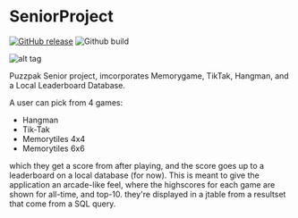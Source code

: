 # SeniorProject

 [![GitHub release](https://img.shields.io/github/release/reprise5/SeniorProject.svg)](https://github.com/reprise5/SeniorProject/releases) 
 ![Github build](https://img.shields.io/travis/reprise5/SeniorProject.svg)
 


![alt tag](https://github.com/reprise5/SeniorProject/blob/master/src/PuzzPak/images/main-menu/PuzzPak%20Logo.png)

Puzzpak Senior project, imcorporates Memorygame, TikTak, Hangman, and a Local Leaderboard Database.

A user can pick from 4 games:
  * Hangman
  * Tik-Tak
  * Memorytiles 4x4
  * Memorytiles 6x6
  
which they get a score from after playing, and the score goes up to a leaderboard on a local database (for now).  This is meant to give the application an arcade-like feel, where the highscores for each game are shown for all-time, and top-10.  they're displayed in a jtable from a resultset that come from  a SQL query.
